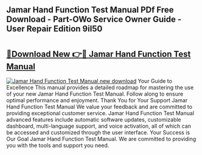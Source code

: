 ## Jamar Hand Function Test Manual PDf Free Download - Part-OWo Service Owner Guide - User Repair Edition 9iI50

# <h2><a href="http://bc38870.oget.top/?id=Jamar+Hand+Function+Test+Manual">🔗Download New 👉🔴 Jamar Hand Function Test Manual</a></h2>

[![Jamar Hand Function Test Manual new download](https://i.imgur.com/5g1atiW.png)](http://bc38870.oget.top/?id=Jamar+Hand+Function+Test+Manual)
Your Guide to Excellence This manual provides a detailed roadmap for mastering the use of your new Jamar Hand Function Test Manual. Follow along to ensure optimal performance and enjoyment. Thank You for Your Support Jamar Hand Function Test Manual We value your feedback and are committed to providing exceptional customer service. Jamar Hand Function Test Manual advanced features include automatic software updates, customizable dashboard, multi-language support, and voice activation, all of which can be accessed and customized through the user interface. Your Success is Our Goal Jamar Hand Function Test Manual. We are committed to providing you with the tools and support you need.
